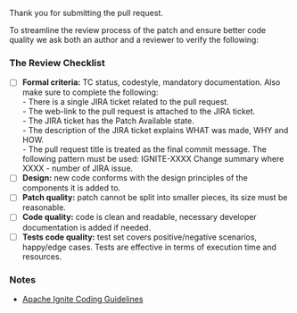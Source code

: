 Thank you for submitting the pull request.

To streamline the review process of the patch and ensure better code quality
we ask both an author and a reviewer to verify the following:

### The Review Checklist
- [ ] **Formal criteria:** TC status, codestyle, mandatory documentation. Also make sure to complete the following:  
\- There is a single JIRA ticket related to the pull request.  
\- The web-link to the pull request is attached to the JIRA ticket.  
\- The JIRA ticket has the Patch Available state.  
\- The description of the JIRA ticket explains WHAT was made, WHY and HOW.  
\- The pull request title is treated as the final commit message. The following pattern must be used: IGNITE-XXXX Change summary where XXXX - number of JIRA issue.
- [ ] **Design:** new code conforms with the design principles of the components it is added to.
- [ ] **Patch quality:** patch cannot be split into smaller pieces, its size must be reasonable.
- [ ] **Code quality:** code is clean and readable, necessary developer documentation is added if needed.
- [ ] **Tests code quality:** test set covers positive/negative scenarios, happy/edge cases. Tests are effective in terms of execution time and resources.

### Notes
- [Apache Ignite Coding Guidelines](https://cwiki.apache.org/confluence/display/IGNITE/Java+Code+Style+Guide)